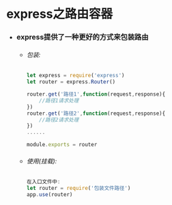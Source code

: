# express之路由容器

- ### express提供了一种更好的方式来包装路由

  - ###### 包装:

    ```javascript
    let express = require('express')
    let router = express.Router()
    
    router.get('路径1',function(request,response){
        //路径1请求处理
    })
    router.get('路径2',function(request,response){
        //路径2请求处理
    })
    ......
    
    module.exports = router
    ```

  - ###### 使用(挂载):

    ```javascript
    在入口文件中:
    let router = require('包装文件路径')
    app.use(router)
    ```

    

